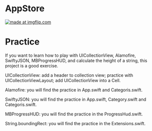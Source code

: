 # AppStore
<a href="https://imgflip.com/gif/1keubn"><img src="https://i.imgflip.com/1keubn.gif" title="made at imgflip.com"/></a>

# Practice
If you want to learn how to play with UICollectionView, Alamofire, SwiftyJSON, MBProgressHUD, and calculate the height of a string, this project is a good exercise.

UICollectionView: add a header to collection view; 
                  practice with UICollectionViewLayout; 
                  add UICollectionView into a Cell.
                  
Alamofire: you will find the practice in App.swift and Categoris.swift.

SwiftyJSON: you will find the practice in App.swift, Category.swift and Categoris.swift.

MBProgressHUD: you will find the practice in the ProgressHud.swift.

String.boundingRect: you will find the practice in the Extensions.swift.
